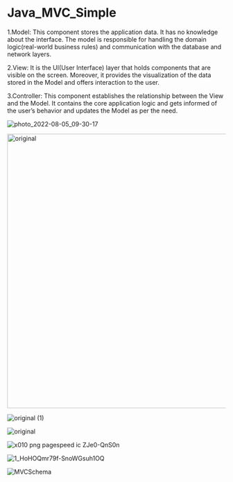 # Java_MVC_Simple

1.Model: This component stores the application data. It has no knowledge about the interface. The model is responsible for handling the domain logic(real-world business rules) and communication with the database and network layers.

2.View: It is the UI(User Interface) layer that holds components that are visible on the screen. Moreover, it provides the visualization of the data stored in the Model and offers interaction to the user.

3.Controller: This component establishes the relationship between the View and the Model. It contains the core application logic and gets informed of the user’s behavior and updates the Model as per the need.


![photo_2022-08-05_09-30-17](https://user-images.githubusercontent.com/60017090/183099493-fe1a605e-3418-4821-8abd-c72383b42506.jpg)


<img width="632" alt="original" src="https://user-images.githubusercontent.com/60017090/182567052-7b3f1ce8-748a-4167-9c82-257565829f1a.png">

![original (1)](https://user-images.githubusercontent.com/60017090/182567096-65993592-91df-4d9c-b11c-ae9f757ed64e.png)

![original](https://user-images.githubusercontent.com/60017090/182572606-4815830b-83fd-4cb7-a1d1-bf6547101b5e.jpeg)

![x010 png pagespeed ic ZJe0-QnS0n](https://user-images.githubusercontent.com/60017090/182595332-d44da96c-8ee4-4d46-8ed6-34bcf2099879.png)

![1_HoHOQmr79f-SnoWGsuh1OQ](https://user-images.githubusercontent.com/60017090/182595357-2036b4f1-03f1-4271-97ea-fdab5006ad81.jpeg)

![MVCSchema](https://user-images.githubusercontent.com/60017090/182596538-33ce21f9-4127-4df5-bfba-efadb6f3fd53.png)

